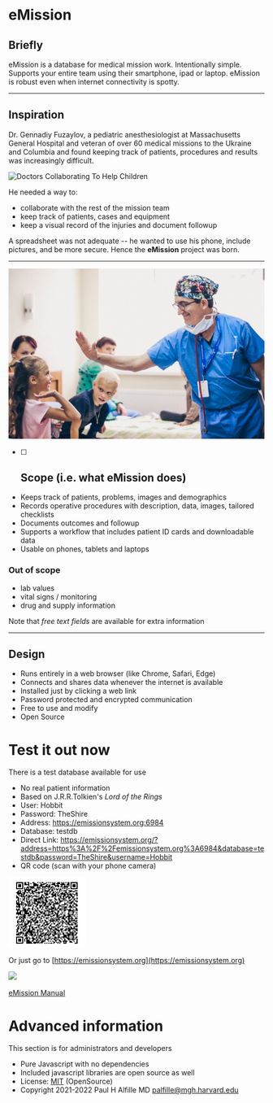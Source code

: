 # eMission

## Briefly
eMission is a database for medical mission work. Intentionally simple. Supports your entire team using their smartphone, ipad or laptop. eMission is robust even when internet connectivity is spotty.

----------------------

## Inspiration
Dr. Gennadiy Fuzaylov, a pediatric anesthesiologist at Massachusetts General Hospital and veteran of over 60 medical missions to the Ukraine and  Columbia and found keeping track of patients, procedures and results was increasingly difficult. 

![[Doctors Collaborating To Help Children](https://dcthc.org)](src/images/dctohc.png)

He needed a way to:

* collaborate with the rest of the mission team
* keep track of patients, cases and equipment
* keep a visual record of the injuries and document followup


A spreadsheet was not adequate -- he wanted to use his phone, include pictures, and be more secure. Hence the __eMission__ project was born.

------------------------------
![](src/images/gman.jpg)

- [ ] ## Scope (i.e. what eMission does)

- Keeps track of patients, problems, images and demographics
- Records operative procedures with description, data, images, tailored checklists
- Documents outcomes and followup
- Supports a workflow that includes patient ID cards and downloadable data
- Usable on phones, tablets and laptops

### Out of scope
- lab values 
- vital signs / monitoring
- drug and supply information

Note that *free text fields* are available for extra information

----------------

## Design
* Runs entirely in a web browser (like Chrome, Safari, Edge)
* Connects and shares data whenever the internet is available
* Installed just by clicking a web link
* Password protected and encrypted communication
* Free to use and modify
* Open Source

# Test it out now

There is a test database available for use

* No real patient information
* Based on J.R.R.Tolkien's *Lord of the Rings*
* User: Hobbit
* Password: TheShire
* Address: https://emissionsystem.org:6984
* Database: testdb
* Direct Link: https://emissionsystem.org/?address=https%3A%2F%2Femissionsystem.org%3A6984&database=testdb&password=TheShire&username=Hobbit
* QR code (scan with your phone camera)

![test database line](/src/images/qr.png)

Or just go to [https://emissionsystem.org](https://emissionsystem.org)

![](book/images/bean.jpg)


[eMission Manual](https://emissionsystem.org/book/index.html)

# Advanced information 

This section is for administrators and developers

  * Pure Javascript with no dependencies
  * Included javascript libraries are open source as well
* License: [MIT](https://mit-license.org) (OpenSource)
*  Copyright 2021-2022 Paul H Alfille MD palfille@mgh.harvard.edu
